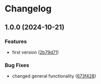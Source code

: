 # Changelog

## 1.0.0 (2024-10-21)


### Features

* first version ([2b79d71](https://github.com/limbo-works/Limbo.Nuxt.SafeArea/commit/2b79d71e3d01b70c0a963d3f63b6e5a769316c34))


### Bug Fixes

* changed general functionality ([673f428](https://github.com/limbo-works/Limbo.Nuxt.SafeArea/commit/673f428c1c77cf8fe5ddaa812f27de8f033b5d51))
